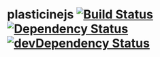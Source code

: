 # plasticinejs [![Build Status](https://img.shields.io/travis/plasticinejs/plasticine.js/master.svg)](https://travis-ci.org/plasticinejs/plasticine.js) [![Dependency Status](https://img.shields.io/david/plasticinejs/plasticine.js.svg)](https://david-dm.org/plasticinejs/plasticine.js) [![devDependency Status](https://img.shields.io/david/dev/plasticinejs/plasticine.js.svg)](https://david-dm.org/plasticinejs/plasticine.js#info=devDependencies)
